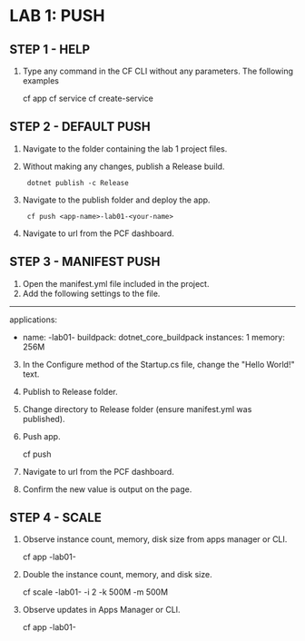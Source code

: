 ﻿# LAB 1: PUSH

## STEP 1 - HELP

1. Type any command in the CF CLI without any parameters. The following examples

	cf app
	cf service
	cf create-service

## STEP 2 - DEFAULT PUSH

1. Navigate to the folder containing the lab 1 project files.
2. Without making any changes, publish a Release build.

		dotnet publish -c Release

3. Navigate to the publish folder and deploy the app.

		cf push <app-name>-lab01-<your-name>

4. Navigate to url from the PCF dashboard.

## STEP 3 - MANIFEST PUSH

1. Open the manifest.yml file included in the project.
2. Add the following settings to the file.

---
applications:
-   name: <app-name>-lab01-<your-name>
	buildpack: dotnet_core_buildpack
	instances: 1
	memory: 256M

3. In the Configure method of the Startup.cs file, change the "Hello World!" text.
4. Publish to Release folder.
5. Change directory to Release folder (ensure manifest.yml was published).
6. Push app.

	cf push

7. Navigate to url from the PCF dashboard.

8. Confirm the new value is output on the page.
	
## STEP 4 - SCALE

1. Observe instance count, memory, disk size from apps manager or CLI.

	cf app <app-name>-lab01-<your-name>

2. Double the instance count, memory, and disk size.

	cf scale <app-name>-lab01-<your-name> -i 2 -k 500M -m 500M

3. Observe updates in Apps Manager or CLI.

	cf app <app-name>-lab01-<your-name>